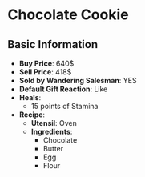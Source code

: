 # Chocolate Cookie

## Basic Information

- **Buy Price**: 640$
- **Sell Price**: 418$
- **Sold by Wandering Salesman**: YES
- **Default Gift Reaction**: Like
- **Heals**:
  - 15 points of Stamina
- **Recipe**:
  - **Utensil**: Oven
  - **Ingredients**:
    - Chocolate
    - Butter
    - Egg
    - Flour